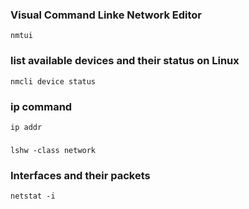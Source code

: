 ### Visual Command Linke Network Editor
```
nmtui
```
### list available devices and their status on Linux
```
nmcli device status
```
### ip command
```
ip addr
```
###
```
lshw -class network
```
### Interfaces and their packets
```
netstat -i
```
